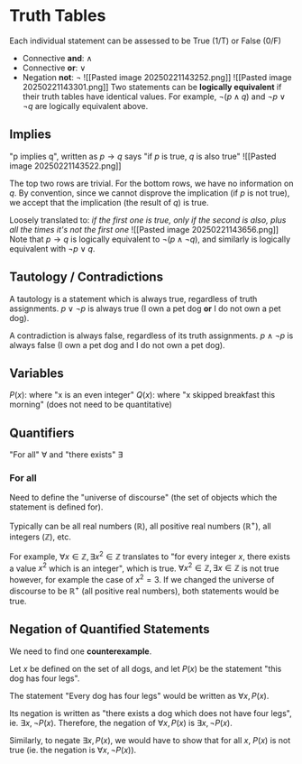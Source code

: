 # Truth Tables
Each individual statement can be assessed to be True (1/T) or False (0/F)

- Connective **and**: $\land$
- Connective **or**: $\lor$
- Negation **not**: $\neg$
![[Pasted image 20250221143252.png]]
![[Pasted image 20250221143301.png]]
Two statements can be **logically equivalent** if their truth tables have identical values. For example, $\neg (p \land q)$ and $\neg p \lor \neg q$ are logically equivalent above.
## Implies
"p implies q", written as $p \to q$ says "if $p$ is true, $q$ is also true"
![[Pasted image 20250221143522.png]]

The top two rows are trivial. For the bottom rows, we have no information on $q$. By convention, since we cannot disprove the implication (if $p$ is not true), we accept that the implication (the result of $q$) is true.

Loosely translated to: *if the first one is true, only if the second is also, plus all the times it's not the first one*
![[Pasted image 20250221143656.png]]
Note that $p \to q$ is logically equivalent to $\neg (p \land \neg q)$, and similarly is logically equivalent with $\neg p \lor q$.
## Tautology / Contradictions
A tautology is a statement which is always true, regardless of truth assignments.
$p \lor \neg p$ is always true (I own a pet dog **or** I do not own a pet dog).

A contradiction is always false, regardless of its truth assignments.
$p \land \neg p$ is always false (I own a pet dog and I do not own a pet dog).
## Variables
$P(x)$: where "x is an even integer"
$Q(x)$: where "x skipped breakfast this morning" (does not need to be quantitative)
## Quantifiers
"For all" $\forall$ and "there exists" $\exists$

### For all
Need to define the "universe of discourse" (the set of objects which the statement is defined for).

Typically can be all real numbers ($\mathbb{R}$), all positive real numbers ($\mathbb{R}^+$), all integers ($\mathbb{Z}$), etc.

For example, $\forall x \in \mathbb{Z}, \exists x^2 \in \mathbb{Z}$ translates to "for every integer $x$, there exists a value $x^2$ which is an integer", which is true.
$\forall x^2 \in \mathbb{Z}, \exists x \in \mathbb{Z}$ is not true however, for example the case of $x^2 = 3$. If we changed the universe of discourse to be $\mathbb{R}^+$ (all positive real numbers), both statements would be true.
## Negation of Quantified Statements
We need to find one **counterexample**.

Let $x$ be defined on the set of all dogs, and let $P(x)$ be the statement "this dog has four legs".

The statement "Every dog has four legs" would be written as $\forall x, P(x)$.

Its negation is written as "there exists a dog which does not have four legs", ie. $\exists x, \neg P(x)$. Therefore, the negation of $\forall x, P(x)$ is $\exists x, \neg P(x)$.

Similarly, to negate $\exists x, P(x)$, we would have to show that for all $x$, $P(x)$ is not true (ie. the negation is $\forall x, \neg P(x)$).
